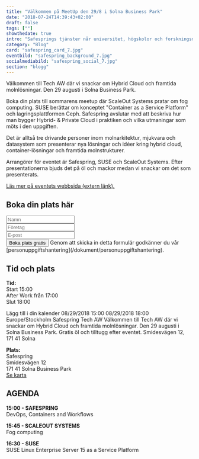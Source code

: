 ```yaml
---
title: "Välkommen på MeetUp den 29/8 i Solna Business Park"
date: "2018-07-24T14:39:43+02:00"
draft: false
tags: [""]
showthedate: true
intro: "Safesprings tjänster når universitet, högskolor och forskningsmiljöer som är anslutna till de nationella forskningssätena i Skandinavien. Läs kundreferenser!"
category: "Blog"
card: "safespring_card_7.jpg"
eventbild: "safespring_background_7.jpg"
socialmediabild: "safespring_social_7.jpg"
section: "blogg"
---
```

Välkommen till Tech AW där vi snackar om Hybrid Cloud och framtida molnlösningar. Den 29 augusti i Solna Business Park.

Boka din plats till sommarens meetup där ScaleOut Systems pratar om fog computing. SUSE berättar om konceptet "Container as a Service Platform" och lagringsplattformen Ceph. Safespring avslutar med att beskriva hur man bygger Hybrid- & Private Cloud i praktiken och vilka utmaningar som möts i den uppgiften.

Det är alltså tre drivande personer inom molnarkitektur, mjukvara och datasystem som presenterar nya lösningar och idéer kring hybrid cloud, container-lösningar och framtida molnstrukturer.

Arrangörer för eventet är Safespring, SUSE och ScaleOut Systems.
Efter presentationerna bjuds det på öl och mackor medan vi snackar om det som presenterats.

[Läs mer på eventets webbsida (extern länk).](https://pages.upsales.com/9549u026dcc33199e441899f641ef0d097e3a?utm_source=Safespring.com&utm_medium=blogg&utm_campaign=Meetup_29-8)

## Boka din plats här

<form id="up-form" name="form_9549uc711379fda784a8f953493aa52723408" action="https://power.upsales.com/api/external/formSubmit" method="POST">
	<div>
		<input maxlength="512" type="text" name="Contact.name" required="required" placeholder="Namn">
	</div>
	<div>
		<input maxlength="512" type="text" id="up-client-name-input" name="Client.name" required="required" placeholder="Företag">
	</div>
	<div class="email">
		<input maxlength="512" type="email" id="up-email-input" autocomplete="off" name="Contact.email" required="required" placeholder="E-post">
	</div>
	<!-- REQUIRED FIELDS -->
	<input type="hidden" name="formCid" value="9549">
	<input type="hidden" name="formId" value="9549uc711379fda784a8f953493aa52723408">
	<input type="hidden" name="isFrame" value="false">
	<input type="text" value="" name="validation" style="display: none;">
	<!-- END OF REQUIRED FIELDS -->
	<button type="submit" id="button">Boka plats gratis</button>
  Genom att skicka in detta formulär godkänner du vår [personuppgiftshantering](/dokument/personuppgiftshantering).

</form>
<script src="https://img.upsales.com/lBtRI6eK9zoMXU3igCaQIw==/be.js"></script>
<script>
	function onSubmit(e){var t=!0,n=!0;typeof window.__validEmail!="undefined"&&(n=window.__validEmail,t=!1);if(typeof n=="boolean"&&n&&!t)validateForm(e,"https://www.safespring.com/blog/techaw");else{e.preventDefault();var r=!0,i=setInterval(function(){var n=window._bEmValid;if(typeof window.__validEmail!="undefined"||!n)r=window.__validEmail,t=!1;if(typeof r=="boolean"&&r||!t)clearInterval(i),validateForm(e,"https://www.safespring.com/blog/techaw")},300)}}function validateForm(e,t){e.preventDefault();var n=document.getElementsByName("formId")[0].value,r=document.forms["form_"+n],i=r.querySelectorAll("input, textarea, select");for(var s=0;s<i.length;s++)i[s].type==="text"&&(i[s].value=i[s].value.trim());if(window.grecaptcha===undefined||window.grecaptcha.getResponse()!==""){var o=[];for(var s=0;s<i.length;s++)i[s].type==="checkbox"?o.push(i[s].name+"="+encodeURI(i[s].checked?i[s].value:"off")):o.push(i[s].name+"="+encodeURI(i[s].value));var u=o.join("&");u+="&isAjax=true";var a=window._paq||null,f=new XMLHttpRequest;f.open("POST",r.action),f.setRequestHeader("Content-Type","application/x-www-form-urlencoded"),f.send(u),f.onload=function(){if(f.status===200)if(t)a&&a.push&&a.push(["trackLink","https://post.upsales.com/"+f.responseText,"link"]),typeof _uaq!="undefined"&&_uaq("form="+f.responseText),window.top.location.href=t;else{var e=document.getElementById("up-form"),n=document.getElementById("up-form-thanks");e.style.display="none",n.style.display="block",a&&a.push&&a.push(["trackLink","https://post.upsales.com/"+f.responseText,"link"]),_uaq&&_uaq("form="+f.responseText)}else console.log("AJAX ERROR",f.status)}}else{var l=document.getElementById("recaptcha-error"),c=document.getElementsByClassName("g-recaptcha");l.style.display="none",c&&c.length&&console.log("handle this later")}}var form=document.getElementById("up-form");form.addEventListener("submit",onSubmit)
</script>

## Tid och plats
**Tid:**</br>
Start 15:00</br>
After Work från 17:00</br>
Slut 18:00

<div title="Add to Calendar" class="addeventatc">
    Lägg till i din kalender
    <span class="start">08/29/2018 15:00</span>
    <span class="end">08/29/2018 18:00</span>
    <span class="timezone">Europe/Stockholm</span>
    <span class="title">Safespring Tech AW</span>
    <span class="description">Välkommen till Tech AW där vi snackar om Hybrid Cloud och framtida molnlösningar. Den 29 augusti i Solna Business Park. Gratis öl och tilltugg efter eventet.</span>
    <span class="location">Smidesvägen 12, 171 41 Solna</span>
</div>

**Plats:**</br>
Safespring</br>
Smidesvägen 12</br>
171 41 Solna Business Park </br>
[Se karta](https://goo.gl/maps/of8hjYSNFUH2)

## AGENDA
**15:00 - SAFESPRING**
</br> DevOps, Containers and Workflows

**15:45 - SCALEOUT SYSTEMS** </br> Fog computing

**16:30 - SUSE**
</br> SUSE Linux Enterprise Server 15 as a Service Platform


<script type="text/javascript" src="https://addevent.com/libs/atc/1.6.1/atc.min.js" async defer></script>
